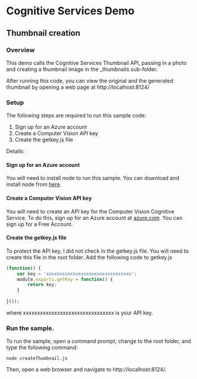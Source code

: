 # Cognitive Services Demo
## Thumbnail creation

### Overview
This demo calls the Cognitive Services Thumbnail API, passing in a photo and creating a thumbnail image in the _thumbnails sub-folder. 

After running this code, you can view the original and the generated thumbnail by opening a web page at http://localhost:8124/

### Setup

The following steps are required to run this sample code:

1. Sign up for an Azure account
2. Create a Computer Vision API key
3. Create the getkey.js file

Details:

#### Sign up for an Azure account
You will need to install node to run this sample. You can download and install node from [here](https://nodejs.org/).

#### Create a Computer Vision API key
You will need to create an API key for the Computer Vision Cognitive Service. To do this, sign up for an Azure account at [azure.com](http://azure.com). You can sign up for a Free Account.

#### Create the getkey.js file
To protect the API key, I did not check in the getkey.js file. You will need to create this file in the root folder. Add the following code to getkey.js

```javascript
(function() {
    var key = 'xxxxxxxxxxxxxxxxxxxxxxxxxxxxxxxx';
    module.exports.getKey = function() {
        return key;
    }
    
}());
```

where xxxxxxxxxxxxxxxxxxxxxxxxxxxxxxxx is your API key.

### Run the sample.

To run the sample, open a command prompt, change to the root folder, and type the following command:

```
node createThumbnail.js
```

Then, open a web browser and navigate to http://localhost:8124/.
